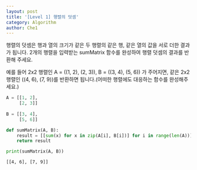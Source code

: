 ```yaml
---
layout: post
title: '[Level 1] 행렬의 덧셈'
category: Algorithm
author: Che1
---
```



행렬의 덧셈은 행과 열의 크기가 같은 두 행렬의 같은 행, 같은 열의 값을 서로 더한 결과가 됩니다. 2개의 행렬을 입력받는 sumMatrix 함수를 완성하여 행렬 덧셈의 결과를 반환해 주세요.

예를 들어 2x2 행렬인 A = ((1, 2), (2, 3)), B = ((3, 4), (5, 6)) 가 주어지면, 같은 2x2 행렬인 ((4, 6), (7, 9))를 반환하면 됩니다.(어떠한 행렬에도 대응하는 함수를 완성해주세요.)

```python
A = [[1, 2],
     [2, 3]]
     
B = [[3, 4],
     [5, 6]]
```

```python
def sumMatrix(A, B):
    result = [[sum(x) for x in zip(A[i], B[i])] for i in range(len(A))]
    return result

print(sumMatrix(A, B))
```

```re
[[4, 6], [7, 9]]
```
